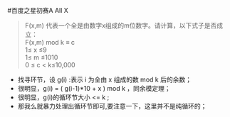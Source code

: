 #百度之星初赛A All X
> F(x,m) 代表一个全是由数字x组成的m位数字。请计算，以下式子是否成立：<br>
> F(x,m) mod k ≡ c <br>
> 1≤ x ≤9 <br>
> 1≤ m ≤1010 <br>
> 0 ≤ c < k≤10,000 <br>

* 找寻环节，设 g(i) :表示 i 为全由 x 组成的数 mod k 后的余数；<br>
* 很明显，g(i) = ( g(i-1)\*10 + x ) mod k ，同余模定理；<br>
* 很明显，g(i)的循环节大小 <= k ;<br>
* 那我么就暴力处理出循环节即可,要注意一下，这里并不是纯循环的；<br>